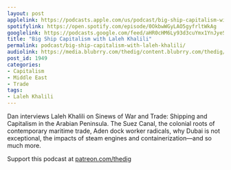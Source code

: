 ```yaml
---
layout: post
applelink: https://podcasts.apple.com/us/podcast/big-ship-capitalism-with-laleh-khalili/id1043245989?i=1000519512417
spotifylink: https://open.spotify.com/episode/0OkbwWGyLAO5gyfrltWkAg
googlelink: https://podcasts.google.com/feed/aHR0cHM6Ly93d3cuYmx1YnJyeS5jb20vZmVlZHMvdGhlZGlnLnhtbA/episode/aHR0cHM6Ly93d3cudGhlZGlncmFkaW8uY29tLz9wPTE5NDk?sa=X&ved=0CAUQkfYCahcKEwi44f7r1b-AAxUAAAAAHQAAAAAQNg
title: "Big Ship Capitalism with Laleh Khalili"
permalink: podcast/big-ship-capitalism-with-laleh-khalili/
audiolink: https://media.blubrry.com/thedig/content.blubrry.com/thedig/The_Dig-EP_304-Khalili.mp3
post_id: 1949
categories: 
- Capitalism
- Middle East
- Trade
tags: 
- Laleh Khalili
---
```


Dan interviews Laleh Khalili on 
Sinews of War and Trade: Shipping and Capitalism in the Arabian Peninsula. The Suez Canal, the colonial roots of contemporary maritime trade, Aden dock worker radicals, why Dubai is not exceptional, the impacts of steam engines and containerization—and so much more.

Support this podcast at [patreon.com/thedig](http://www.patreon.com/TheDig) 